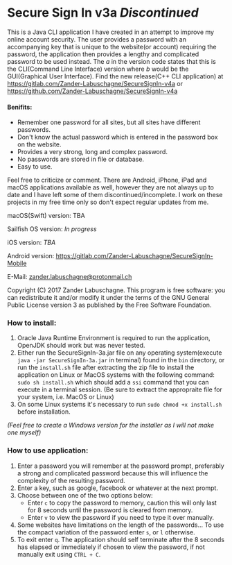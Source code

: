 # Secure Sign In v3a *Discontinued*
This is a Java CLI application I have created in an attempt to improve my online account security. The user provides a password with an accompanying key that is unique to the website(or account) requiring the password, the application then provides a lengthy and complicated password to be used instead. The _a_ in the version code states that this is the CLI(Command Line Interface) version where _b_ would be the GUI(Graphical User Interface). Find the new release(C++ CLI application) at https://gitlab.com/Zander-Labuschagne/SecureSignIn-v4a or https://github.com/Zander-Labuschagne/SecureSignIn-v4a

#### Benifits:
  - Remember one password for all sites, but all sites have different passwords.
  - Don't know the actual password which is entered in the password box on the website.
  - Provides a very strong, long and complex password.
  - No passwords are stored in file or database.
  - Easy to use.
  
Feel free to criticize or comment.
There are Android, iPhone, iPad and macOS applications available as well, however they are not always up to date and I have left some of them discontinued/incomplete. I work on these projects in my free time only so don't expect regular updates from me.

macOS(Swift) version: TBA

Sailfish OS version: *In progress*

iOS version: *TBA*

Android version: https://gitlab.com/Zander-Labuschagne/SecureSignIn-Mobile

E-Mail: <zander.labuschagne@protonmail.ch>

Copyright (C) 2017 Zander Labuschagne. This program is free software: you can redistribute it and/or modify it under the terms of the GNU General Public License version 3 as published by the Free Software Foundation.

### How to install:
  1. Oracle Java Runtime Environment is required to run the application, OpenJDK should work but was never tested.
  2. Either run the SecureSignIn-3a.jar file on any operating system(execute ``java -jar SecureSignIn-3a.jar`` in terminal) found in the ``bin`` directory, or run the ``install.sh`` file after extracting the zip file to install the application on Linux or MacOS systems with the following command: ``sudo sh install.sh`` which should add a ``ssi`` command that you can execute in a terminal session.  (Be sure to extract the appropraite file for your system, i.e. MacOS or Linux)
  3. On some Linux systems it's necessary to run ``sudo chmod +x install.sh`` before installation.
  
  *(Feel free to create a Windows version for the installer as I will not make one myself)*

### How to use application:
1. Enter a password you will remember at the password prompt, preferably a strong and complicated password because this will influence the complexity of the resulting password.
2. Enter a key, such as google, facebook or whatever at the next prompt.
3. Choose between one of the two options below:
    * Enter ``c`` to copy the password to memory, caution this will only last for 8 seconds until the password is cleared from memory.
    * Enter ``v`` to view the password if you need to type it over manually.
4. Some websites have limitations on the length of the passwords... To use the compact variation of the password enter ``s``, or ``l`` otherwise.
5. To exit enter ``q``. The application should self terminate after the 8 seconds has elapsed or immediately if chosen to view the password, if not manually exit using ``CTRL + C``.